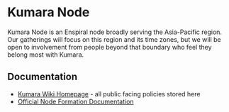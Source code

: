 # Kumara Node

Kumara Node is an Enspiral node broadly serving the Asia-Pacific region. Our gatherings will focus on this region and its time zones, but we will be open to involvement from people beyond that boundary who feel they belong most with Kumara.

## Documentation
- [Kumara Wiki Homepage](https://www.notion.so/optimi/Welcome-to-Enspiral-K-mara-Node-7223fe6427b14afb86b934261cc618c2) - all public facing policies stored here
- [Official Node Formation Documentation](https://docs.google.com/document/d/1vAmj-D6baDj_sJ8uHxiIsMcPYdHeFv-FrlY5oqrUsRs/edit)
